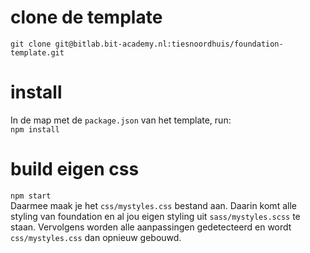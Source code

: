 # clone de template

`git clone git@bitlab.bit-academy.nl:tiesnoordhuis/foundation-template.git`

# install

In de map met de `package.json` van het template, run:  
`npm install`

# build eigen css

`npm start`  
Daarmee maak je het `css/mystyles.css` bestand aan. Daarin komt alle styling van foundation en al jou eigen styling uit `sass/mystyles.scss` te staan. Vervolgens worden alle aanpassingen gedetecteerd en wordt `css/mystyles.css` dan opnieuw gebouwd.
